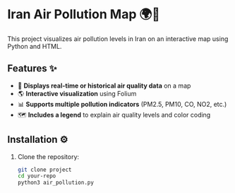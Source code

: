 # Iran Air Pollution Map 🌍💨

This project visualizes air pollution levels in Iran on an interactive map using Python and HTML.

## Features ✨
- 📍 **Displays real-time or historical air quality data** on a map  
- 🌎 **Interactive visualization** using Folium  
- 📊 **Supports multiple pollution indicators** (PM2.5, PM10, CO, NO2, etc.)  
- 🗺️ **Includes a legend** to explain air quality levels and color coding  

## Installation ⚙️
1. Clone the repository:
   ```bash
   git clone project
   cd your-repo
   python3 air_pollution.py
